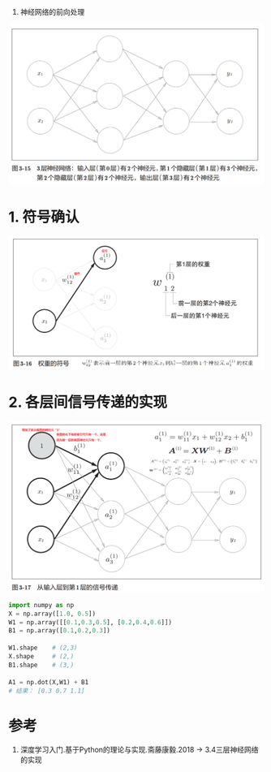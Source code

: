 
1. 神经网络的前向处理

![图3.15三层神经网络.png](图3.15三层神经网络.png)

# 1. 符号确认

![图3.16权重的符号.png](图3.16权重的符号.png)

# 2. 各层间信号传递的实现

![图3.17从输入层到底1层的信号传递.png](图3.17从输入层到底1层的信号传递.png)

```py
import numpy as np
X = np.array([1.0, 0.5])
W1 = np.array([[0.1,0.3,0.5], [0.2,0.4,0.6]])
B1 = np.array([0.1,0.2,0.3])

W1.shape    # (2,3)
X.shape     # (2,)
B1.shape    # (3,)

A1 = np.dot(X,W1) + B1
# 结果： [0.3 0.7 1.1]
```

# 参考

1. 深度学习入门.基于Python的理论与实现.斋藤康毅.2018 -> 3.4三层神经网络的实现